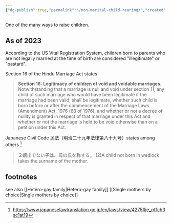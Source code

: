 ```yaml
---
{"dg-publish":true,"permalink":"/non-marital-child-rearing/","created":"","updated":""}
---
```


One of the many ways to raise children.

## As of 2023
According to the US Vital Registration System, children born to parents who are not legally married at the time of birth are considered "illegitimate" or "bastard". 

Section 16 of the Hindu Marriage Act states
> **Section 16: Legitimacy of children of void and voidable marriages.**
> Notwithstanding that a marriage is null and void under section 11, any child of such marriage who would have been legitimate if the marriage had been valid, shall be legitimate, whether such child is born before or after the commencement of the Marriage Laws (Amendment) Act, 1976 (68 of 1976), and whether or not a decree of nullity is granted in respect of that marriage under this Act and whether or not the marriage is held to be void otherwise than on a petition under this Act.

Japanese Civil Code 民法（明治二十九年法律第八十九号）states among others [^1]
> ２嫡出でない子は、母の氏を称する。
> (2)A child not born in wedlock takes the surname of the mother.


## footnotes
[^1]: https://www.japaneselawtranslation.go.jp/en/laws/view/4275#je_pt1ch3sc1at19 

see also
[[Hetero-gay family\|Hetero-gay family]] 
[[Single mothers by choice\|Single mothers by choice]]
